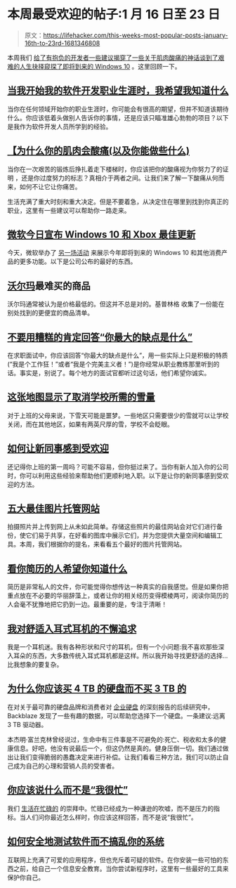 # 本周最受欢迎的帖子:1 月 16 日至 23 日

> 原文：<https://lifehacker.com/this-weeks-most-popular-posts-january-16th-to-23rd-1681346808>

本周我们 [给了有抱负的开发者一些建议](http://lifehacker.com/what-i-wish-i-knew-when-i-started-my-career-as-a-softwa-1681002791)[揭穿了一些关于肌肉酸痛的神话](http://vitals.lifehacker.com/why-your-muscles-get-sore-and-what-you-can-do-about-it-1680937155)[谈到了艰难的人生抉择](http://lifehacker.com/top-10-difficult-decisions-youll-make-in-life-and-how-1680005733)[窥探了即将到来的 Windows 10](http://lifehacker.com/the-best-windows-10-and-xbox-updates-microsoft-announce-1680904614) 。这里回顾一下。



## [当我开始我的软件开发职业生涯时，我希望我知道什么](http://lifehacker.com/what-i-wish-i-knew-when-i-started-my-career-as-a-softwa-1681002791)

当你在任何领域开始你的职业生涯时，你可能会有很高的期望，但并不知道该期待什么。你应该低着头做别人告诉你的事情，还是应该只瞄准雄心勃勃的项目？以下是我作为软件开发人员所学到的经验。

## [【为什么你的肌肉会酸痛(以及你能做些什么)](http://vitals.lifehacker.com/why-your-muscles-get-sore-and-what-you-can-do-about-it-1680937155)

当你在一次艰苦的锻炼后挣扎着走下楼梯时，你应该把你的酸痛视为你努力了的证明 ，还是你过度努力的标志？真相介于两者之间。让我们来了解一下酸痛从何而来，如何不让它让你痛苦。

生活充满了重大时刻和重大决定。但是不要着急，从决定住在哪里到找到你真正的职业，这里有一些建议可以帮助你一路走来。

## [微软今日宣布 Windows 10 和 Xbox 最佳更新](http://lifehacker.com/the-best-windows-10-and-xbox-updates-microsoft-announce-1680904614)

今天，微软举办了 [另一场活动](http://lifehacker.com/all-the-new-stuff-in-windows-10-1640838152) 来展示今年即将到来的 Windows 10 和其他消费产品的更多功能。以下是公司公布的最好的东西。

## [沃尔玛](http://twocents.lifehacker.com/the-worst-items-to-buy-at-walmart-1680820595)最难买的商品

沃尔玛通常被认为是价格最低的。但这并不总是对的。基普林格 收集了一份能在别处找到的更便宜的商品清单。

## [不要用糟糕的肯定回答“你最大的缺点是什么”](http://lifehacker.com/stop-answering-whats-your-greatest-weakness-with-badl-1680448544)

在求职面试中，你应该回答“你最大的缺点是什么”，用一些实际上只是积极的特质(“我是个工作狂！”或者“我是个完美主义者！”)是你经常从职业教练那里听到的话。事实是，别说了。每个地方的面试官都听过这句话，他们希望你诚实。

## [这张地图显示了取消学校所需的雪量](http://lifehacker.com/this-map-shows-the-amount-of-snow-it-takes-to-cancel-sc-1680653855)

对于上班的父母来说，下雪天可能是噩梦。一些地区只需要很少的雪就可以让学校关闭，而在其他地区，如果有两英尺厚的雪，学校不会眨眼。

## [如何让新同事感到受欢迎](http://lifehacker.com/how-to-make-new-coworkers-feel-welcome-1679931000)

还记得你上班的第一周吗？可能不容易，但你挺过来了。当你有新人加入你的公司时，你可以利用这些经验来帮助他们更顺利地入职。以下是让你的新同事感到受欢迎的方法。

## [五大最佳图片托管网站](http://lifehacker.com/five-best-image-hosting-web-sites-5808625)

拍摄照片并上传到网上从未如此简单。存储这些照片的最佳网站会对它们进行备份，使它们易于共享，在好看的图库中展示它们，并为您提供大量空间和编辑工具。本周，我们根据你的提名，来看看五个最好的图片托管网站。

## [看你简历的人希望你知道什么](http://lifehacker.com/what-the-people-reading-your-resume-wish-you-knew-1680315298)

简历是非常私人的文件，你可能觉得你想传达一种真实的自我感觉。但是如果你把重点放在不必要的华丽辞藻上，或者让你的相关经历变得模棱两可，阅读你简历的人会毫不犹豫地把它扔到一边。最重要的是，专注于清晰！

## [我对舒适入耳式耳机的不懈追求](http://lifehacker.com/my-never-ending-search-for-comfortable-in-ear-headphone-1679696172)

我是一个耳机迷。我有各种形状和尺寸的耳机，但有一个小问题:我不喜欢那些深入耳朵的东西，大多数传统入耳式耳机都是这样。所以我开始寻找更舒适的选择...比我想象的要复杂。

## [为什么你应该买 4 TB 的硬盘而不买 3 TB 的](http://lifehacker.com/why-you-should-buy-4-tb-hard-drives-and-skip-the-3-tb-o-1680887763)

在对关于最可靠的硬盘品牌和消费者对 [企业硬盘](http://lifehacker.com/consumer-drives-might-be-more-reliable-than-enterprise-1650338754) 的深刻报告的后续研究中，Backblaze 发现了一些有趣的数据，可以帮助您选择下一个硬盘。一条建议:远离 3 TB 驱动器。

本杰明·富兰克林曾经说过，生命中有三件事是不可避免的:死亡、税收和太多的健康信息。好吧，他没有说最后一个，但这仍然是真的。健身压倒一切。我们通过做出让我们变得脆弱的愚蠢决定来进行补偿。让我们看看三种方法，我们可以防止自己成为自己的心理和营销人员的受害者。

## [你应该说什么而不是“我很忙”](http://lifehacker.com/what-you-should-say-instead-of-im-busy-1680410746)

我们 [生活在忙碌的](http://lifehacker.com/how-to-escape-the-cult-of-busy-5994072) 的崇拜中。忙碌已经成为一种谦逊的吹嘘，而不是压力的指标。当人们问你最近怎么样时，你应该这样回答，而不是说“我很忙”。

## [如何安全地测试软件而不搞乱你的系统](http://lifehacker.com/how-to-safely-test-software-without-messing-up-your-sys-1680608496)

互联网上充满了可爱的应用程序，但也充斥着可疑的软件。在你安装一些可怕的东西之前，给自己一个信息安全教育。当你尝试新程序时，这里有一些最好的工具来保护你自己。